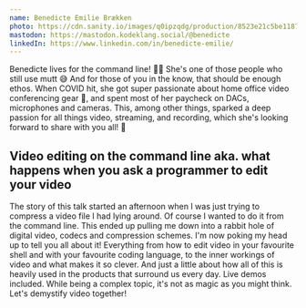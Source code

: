 ```yaml
---
name: Benedicte Emilie Brækken
photo: https://cdn.sanity.io/images/q0ipzqdg/production/8523e21c5be118751445958789434e96daa6ae20-3333x3333.jpg
mastodon: https://mastodon.kodeklang.social/@benedicte
linkedIn: https://www.linkedin.com/in/benedicte-emilie/
---
```


Benedicte lives for the command line! 👩‍💻 She's one of those people who still use mutt 😅 And for those of you in the know, that should be enough ethos. When COVID hit, she got super passionate about home office video conferencing gear 🎥, and spent most of her paycheck on DACs, microphones and cameras. This, among other things, sparked a deep passion for all things video, streaming, and recording, which she's looking forward to share with you all! 🎉

## Video editing on the command line aka. what happens when you ask a programmer to edit your video

The story of this talk started an afternoon when I was just trying to compress a video file I had lying around. Of course I wanted to do it from the command line. This ended up pulling me down into a rabbit hole of digital video, codecs and compression schemes. I'm now poking my head up to tell you all about it! Everything from how to edit video in your favourite shell and with your favourite coding language, to the inner workings of video and what makes it so clever. And just a little about how all of this is heavily used in the products that surround us every day. Live demos included. While being a complex topic, it's not as magic as you might think. Let's demystify video together!
